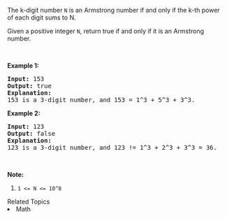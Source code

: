 <p>The k-digit number <code>N</code> is an Armstrong number if and only if the k-th power of each digit sums to N.</p>

<p>Given a positive integer <code>N</code>, return true if and only if it is an Armstrong number.</p>

<p>&nbsp;</p>

<p><strong>Example 1:</strong></p>

<pre>
<strong>Input: </strong><span id="example-input-1-1">153</span>
<strong>Output: </strong><span id="example-output-1">true</span>
<strong>Explanation: </strong>
153 is a 3-digit number, and 153 = 1^3 + 5^3 + 3^3.
</pre>

<p><strong>Example 2:</strong></p>

<pre>
<strong>Input: </strong><span id="example-input-2-1">123</span>
<strong>Output: </strong><span id="example-output-2">false</span>
<strong>Explanation: </strong>
123 is a 3-digit number, and 123 != 1^3 + 2^3 + 3^3 = 36.
</pre>

<p>&nbsp;</p>

<p><strong>Note:</strong></p>

<ol>
	<li><code>1 &lt;= N &lt;= 10^8</code></li>
</ol>
<div><div>Related Topics</div><div><li>Math</li></div></div>